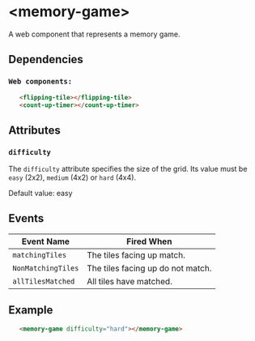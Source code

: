 # &lt;memory-game&gt;

A web component that represents a memory game.

## Dependencies

### `Web components:`
```html
   <flipping-tile></flipping-tile>
   <count-up-timer></count-up-timer>
```

## Attributes

### `difficulty`

The `difficulty` attribute specifies the size of the grid. Its value must be `easy` (2x2), `medium` (4x2) or `hard` (4x4).

Default value: easy

## Events

| Event Name        | Fired When                        |
| ----------------- | --------------------------------- |
| `matchingTiles`   | The tiles facing up match.        |
| `NonMatchingTiles`| The tiles facing up do not match. |
| `allTilesMatched` | All tiles have matched.           |

## Example

```html
   <memory-game difficulty="hard"></memory-game>
```
